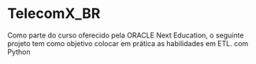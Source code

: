 # TelecomX_BR
Como parte do curso oferecido pela ORACLE Next Education, o seguinte projeto tem como objetivo colocar em prática as habilidades em ETL. com Python
